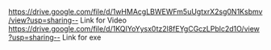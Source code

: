 https://drive.google.com/file/d/1wHMAcgLBWEWFm5uUgtxrX2sg0N1Ksbmv/view?usp=sharing-- Link for Video
https://drive.google.com/file/d/1KQIYoYysx0tz2l8fEYgCGczLPblc2d1O/view?usp=sharing-- Link for exe
